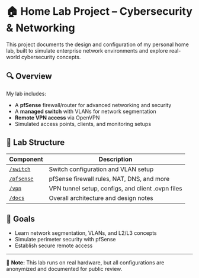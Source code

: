 # 🏠 Home Lab Project – Cybersecurity & Networking

This project documents the design and configuration of my personal home lab, built to simulate enterprise network environments and explore real-world cybersecurity concepts.

## 🔍 Overview

My lab includes:
- A **pfSense** firewall/router for advanced networking and security
- A **managed switch** with VLANs for network segmentation
- **Remote VPN access** via OpenVPN
- Simulated access points, clients, and monitoring setups

## 📂 Lab Structure

| Component | Description |
|----------|-------------|
| [`/switch`](switch/switch-l2-setup) | Switch configuration and VLAN setup |
| [`/pfsense`](pfsense/) | pfSense firewall rules, NAT, DNS, and more |
| [`/vpn`](vpn/) | VPN tunnel setup, configs, and client .ovpn files |
| [`/docs`](docs/) | Overall architecture and design notes |

## 🚀 Goals

- Learn network segmentation, VLANs, and L2/L3 concepts
- Simulate perimeter security with pfSense
- Establish secure remote access

---

📌 **Note:** This lab runs on real hardware, but all configurations are anonymized and documented for public review.
